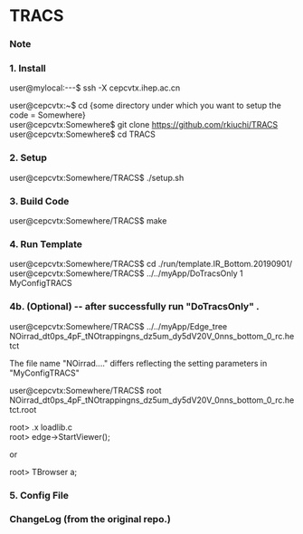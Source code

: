 # TRACS

### Note

### 1. Install
user@mylocal:---$ ssh -X cepcvtx.ihep.ac.cn  
  
user@cepcvtx:~$ cd {some directory under which you want to setup the code = Somewhere}  
user@cepcvtx:Somewhere$ git clone https://github.com/rkiuchi/TRACS  
user@cepcvtx:Somewhere$ cd TRACS   

### 2. Setup
user@cepcvtx:Somewhere/TRACS$ ./setup.sh

### 3. Build Code
user@cepcvtx:Somewhere/TRACS$ make

### 4. Run Template 
user@cepcvtx:Somewhere/TRACS$ cd ./run/template.IR_Bottom.20190901/   
user@cepcvtx:Somewhere/TRACS$ ../../myApp/DoTracsOnly 1 MyConfigTRACS  

### 4b. (Optional) -- after successfully run "DoTracsOnly" .   
user@cepcvtx:Somewhere/TRACS$ ../../myApp/Edge_tree   NOirrad_dt0ps_4pF_tNOtrappingns_dz5um_dy5dV20V_0nns_bottom_0_rc.hetct  
  
The file name "NOirrad...." differs reflecting the setting parameters in "MyConfigTRACS"   

user@cepcvtx:Somewhere/TRACS$ root NOirrad_dt0ps_4pF_tNOtrappingns_dz5um_dy5dV20V_0nns_bottom_0_rc.hetct.root  
  
root> .x loadlib.c  
root> edge->StartViewer();  

or   

root> TBrowser a;  


### 5. Config File
  
### ChangeLog (from the original repo.)

